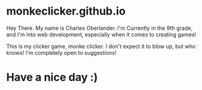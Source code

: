 # monkeclicker.github.io
Hey There. My name is Charles Oberlander.
I'm Currently in the 9th grade, and I'm into web development, especially when it comes to creating games!

This is my clicker game, monke clicker. I don't expect it to blow up, but who knows!
I'm completely open to suggestions!



# Have a nice day :)
